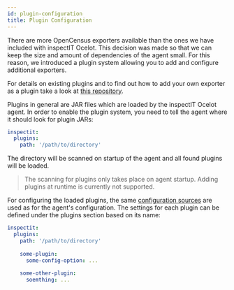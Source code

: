 ```yaml
---
id: plugin-configuration
title: Plugin Configuration
---
```


There are more OpenCensus exporters available than the ones we have included with inspectIT Ocelot.
This decision was made so that we can keep the size and amount of dependencies of the agent small. 
For this reason, we introduced a plugin system allowing you to add and configure additional exporters.

For details on existing plugins and to find out how to add your own exporter as a plugin 
take a look at [this repository](https://github.com/inspectIT/inspectit-ocelot-plugins).

Plugins in general are JAR files which are loaded by the inspectIT Ocelot agent.
In order to enable the plugin system, you need to tell the agent where it should look for plugin JARs:

```yaml
inspectit:
  plugins:
    path: '/path/to/directory'
```

The directory will be scanned on startup of the agent and all found plugins will be loaded.

> The scanning for plugins only takes place on agent startup. Adding plugins at runtime is currently not supported.

For configuring the loaded plugins, the same [configuration sources](#configuration-sources) are used as for the agent's configuration.
The settings for each plugin can be defined under the plugins section based on its name:


```yaml
inspectit:
  plugins:
    path: '/path/to/directory'
    
    some-plugin:
      some-config-option: ...
      
    some-other-plugin:
      soemthing: ...
```